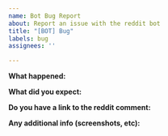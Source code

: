 ```yaml
---
name: Bot Bug Report
about: Report an issue with the reddit bot
title: "[BOT] Bug"
labels: bug
assignees: ''

---
```


**What happened:**

**What did you expect:**

**Do you have a link to the reddit comment:**

**Any additional info (screenshots, etc):**
